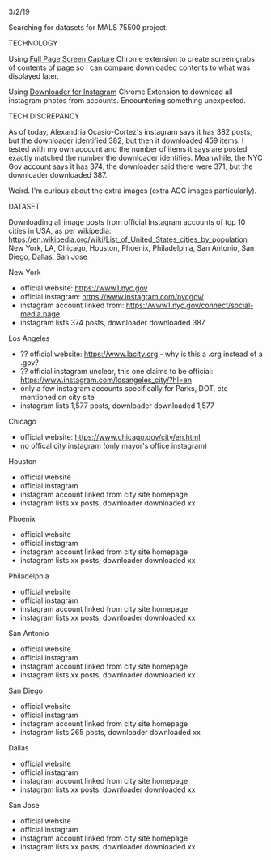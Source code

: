 3/2/19

Searching for datasets for MALS 75500 project.


TECHNOLOGY

Using [Full Page Screen Capture](https://chrome.google.com/webstore/detail/full-page-screen-capture/fdpohaocaechififmbbbbbknoalclacl/related?hl=en) Chrome extension to create screen grabs of contents of page so I can compare downloaded contents to what was displayed later.

Using [Downloader for Instagram](https://chrome.google.com/webstore/detail/downloader-for-instagram/olkpikmlhoaojbbmmpejnimiglejmboe/related) Chrome Extension to download all instagram photos from accounts. Encountering something unexpected.



TECH DISCREPANCY

As of today, Alexandria Ocasio-Cortez's instagram says it has 382 posts, but the downloader identified 382, but then it downloaded 459 items. I tested with my own account and the number of items it says are posted exactly matched the number the downloader identifies. Meanwhile, the NYC Gov account says it has 374, the downloader said there were 371, but the downloader downloaded 387.

Weird. I'm curious about the extra images (extra AOC images particularly). 



DATASET

Downloading all image posts from official Instagram accounts of top 10 cities in USA, as per wikipedia:
https://en.wikipedia.org/wiki/List_of_United_States_cities_by_population
New York, LA, Chicago, Houston, Phoenix, Philadelphia, San Antonio, San Diego, Dallas, San Jose


New York
- official website: https://www1.nyc.gov
- official instagram: https://www.instagram.com/nycgov/
- instagram account linked from: https://www1.nyc.gov/connect/social-media.page
- instagram lists 374 posts, downloader downloaded 387

Los Angeles
- ?? official website: https://www.lacity.org - why is this a .org instead of a .gov?
- ?? official instagram unclear, this one claims to be official: https://www.instagram.com/losangeles_city/?hl=en
- only a few instagram accounts specifically for Parks, DOT, etc mentioned on city site
- instagram lists 1,577 posts, downloader downloaded 1,577

Chicago
- official website: https://www.chicago.gov/city/en.html
- no offical city instagram (only mayor's office instagram)

Houston
- official website
- official instagram
- instagram account linked from city site homepage
- instagram lists xx posts, downloader downloaded xx

Phoenix
- official website
- official instagram
- instagram account linked from city site homepage
- instagram lists xx posts, downloader downloaded xx

Philadelphia
- official website
- official instagram
- instagram account linked from city site homepage
- instagram lists xx posts, downloader downloaded xx

San Antonio
- official website
- official instagram
- instagram account linked from city site homepage
- instagram lists xx posts, downloader downloaded xx

San Diego
- official website
- official instagram
- instagram account linked from city site homepage
- instagram lists 265 posts, downloader downloaded xx

Dallas
- official website
- official instagram
- instagram account linked from city site homepage
- instagram lists xx posts, downloader downloaded xx

San Jose
- official website
- official instagram
- instagram account linked from city site homepage
- instagram lists xx posts, downloader downloaded xx
